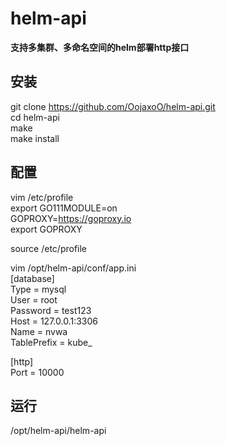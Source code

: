 # helm-api

**支持多集群、多命名空间的helm部署http接口**

## 安装
git clone https://github.com/OojaxoO/helm-api.git  
cd helm-api  
make  
make install  

## 配置
vim /etc/profile  
export GO111MODULE=on  
GOPROXY=https://goproxy.io  
export GOPROXY  

source /etc/profile  

vim /opt/helm-api/conf/app.ini  
[database]  
Type = mysql  
User = root  
Password = test123  
Host = 127.0.0.1:3306  
Name = nvwa  
TablePrefix = kube_  
  
[http]  
Port = 10000  

## 运行
/opt/helm-api/helm-api  